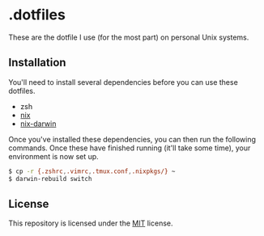 # .dotfiles
These are the dotfile I use (for the most part) on personal Unix systems. 

## Installation
You'll need to install several dependencies before you can use these dotfiles.

- zsh
- [nix](https://nixos.org/)
- [nix-darwin](https://github.com/LnL7/nix-darwin)

Once you've installed these dependencies, you can then run the following
commands. Once these have finished running (it'll take some time), your
environment is now set up.

```bash
$ cp -r {.zshrc,.vimrc,.tmux.conf,.nixpkgs/} ~
$ darwin-rebuild switch
```

## License
This repository is licensed under the [MIT](/LICENSE) license.
